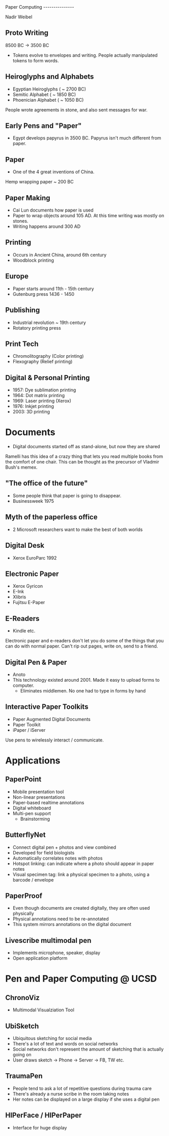 <link href="http://kevinburke.bitbucket.org/markdowncss/markdown.css" rel="stylesheet"></link>
<!-- Pretty -->
Paper Computing
---------------

Nadir Weibel

## Proto Writing ##
8500 BC -> 3500 BC

- Tokens evolve to envelopes and writing. People actually manipulated tokens to form words.

## Heiroglyphs and Alphabets ##

- Egyptian Heiroglyphs ( ~ 2700 BC)
- Semitic Alphabet ( ~ 1850 BC)
- Phoenician Alphabet ( ~ 1050 BC)

People wrote agreements in stone, and also sent messages for war.

## Early Pens and "Paper" ##

- Egypt develops papyrus in 3500 BC. Papyrus isn't much different from paper.

## Paper ##

- One of the 4 great inventions of China.

Hemp wrapping paper ~ 200 BC

## Paper Making ##

- Cai Lun documents how paper is used
- Paper to wrap objects around 105 AD. At this time writing was mostly on stones.
- Writing happens around 300 AD

## Printing ##

- Occurs in Ancient China, around 6th century
- Woodblock printing

## Europe ##

- Paper starts around 11th - 15th century
- Gutenburg press 1436 - 1450

## Publishing ##

- Industrial revolution ~ 19th century
- Rotatory printing press

## Print Tech ##

- Chromolitography (Color printing)
- Flexography (Relief printing)

## Digital & Personal Printing ##

- 1957: Dye sublimation printing
- 1964: Dot matrix printing
- 1969: Laser printing (Xerox)
- 1976: Inkjet printing
- 2003: 3D printing

# Documents #

- Digital documents started off as stand-alone, but now they are shared

Ramelli has this idea of a crazy thing that lets you read multiple books from the comfort
of one chair. This can be thought as the precursor of Vladmir Bush's memex.

## "The office of the future" ##

- Some people think that paper is going to disappear.
- Businessweek 1975

## Myth of the paperless office ##

- 2 Microsoft researchers want to make the best of both worlds

## Digital Desk ##

- Xerox EuroParc 1992

## Electronic Paper ##

- Xerox Gyricon
- E-Ink
- Xlibris
- Fujitsu E-Paper

## E-Readers ##

- Kindle etc.


Electronic paper and e-readers don't let you do some of the things that you can do with normal
paper. Can't rip out pages, write on, send to a friend.

## Digital Pen & Paper ##

- Anoto
- This technology existed around 2001. Made it easy to upload forms to computer.
  - Eliminates middlemen. No one had to type in forms by hand

## Interactive Paper Toolkits ##

- Paper Augmented Digital Documents
- Paper Toolkit
- iPaper / iServer

Use pens to wirelessly interact / communicate. 


# Applications #

## PaperPoint ##

- Mobile presentation tool
- Non-linear presentations
- Paper-based realtime annotations
- Digital whiteboard
- Multi-pen support
  - Brainstorming

## ButterflyNet ##

- Connect digital pen + photos and view combined
- Developed for field biologists
- Automatically correlates notes with photos
- Hotspot linking: can indicate where a photo should appear in paper notes
- Visual specimen tag: link a physical specimen to a photo, using a barcode / envelope

## PaperProof ##

- Even though documents are created digitally, they are often used physically
- Physical annotations need to be re-annotated
- This system mirrors annotations on the digital document

## Livescribe multimodal pen ##

- Implements microphone, speaker, display
- Open application platform


# Pen and Paper Computing @ UCSD #

## ChronoViz ##

- Multimodal Visualziation Tool

## UbiSketch ##

- Ubiquitous sketching for social media
- There's a lot of text and words on social networks
- Social networks don't represent the amount of sketching that is actually going on
- User draws sketch -> Phone -> Server -> FB, TW etc.

## TraumaPen ##

- People tend to ask a lot of repetitive questions during trauma care
- There's already a nurse scribe in the room taking notes
- Her notes can be displayed on a large display if she uses a digital pen

## HIPerFace / HIPerPaper ##

- Interface for huge display

